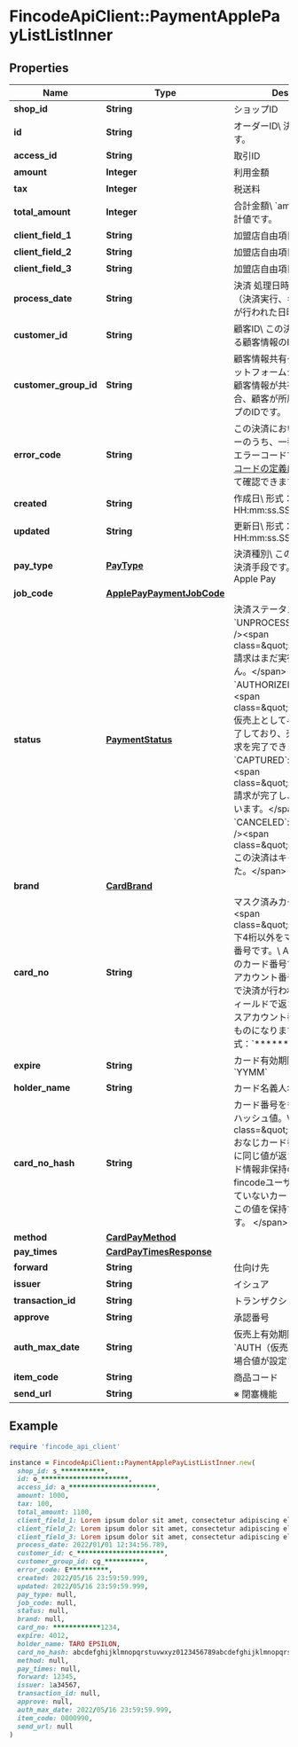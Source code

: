# FincodeApiClient::PaymentApplePayListListInner

## Properties

| Name | Type | Description | Notes |
| ---- | ---- | ----------- | ----- |
| **shop_id** | **String** | ショップID  | [optional] |
| **id** | **String** | オーダーID\\ 決済情報のIDです。  | [optional] |
| **access_id** | **String** | 取引ID  | [optional] |
| **amount** | **Integer** | 利用金額  | [optional] |
| **tax** | **Integer** | 税送料  | [optional] |
| **total_amount** | **Integer** | 合計金額\\ &#x60;amount&#x60;と&#x60;tax&#x60;の合計値です。  | [optional] |
| **client_field_1** | **String** | 加盟店自由項目 1  | [optional] |
| **client_field_2** | **String** | 加盟店自由項目 2  | [optional] |
| **client_field_3** | **String** | 加盟店自由項目 3  | [optional] |
| **process_date** | **String** | 決済 処理日時\\ 決済の各種処理（決済実行、キャンセルなど）が行われた日時です。  | [optional] |
| **customer_id** | **String** | 顧客ID\\ この決済の請求先となる顧客情報のIDです。  | [optional] |
| **customer_group_id** | **String** | 顧客情報共有グループID\\ プラットフォームショップにおいて顧客情報が共有されている場合、顧客が所属する共有グループのIDです。  | [optional] |
| **error_code** | **String** | この決済において発生したエラーのうち、一番最新のエラーのエラーコードです。\\ [各エラーコードの定義はこちらを参照](https://docs.fincode.jp/develop_support/error)して確認できます。  | [optional] |
| **created** | **String** | 作成日\\ 形式：&#x60;yyyy/MM/dd HH:mm:ss.SSS&#x60;  | [optional] |
| **updated** | **String** | 更新日\\ 形式：&#x60;yyyy/MM/dd HH:mm:ss.SSS&#x60;  | [optional] |
| **pay_type** | [**PayType**](PayType.md) | 決済種別\\ この決済で利用する決済手段です。  - &#x60;Applepay&#x60;: Apple Pay  | [optional] |
| **job_code** | [**ApplePayPaymentJobCode**](ApplePayPaymentJobCode.md) |  | [optional] |
| **status** | [**PaymentStatus**](PaymentStatus.md) | 決済ステータス  - &#x60;UNPROCESSED&#x60;: 未処理&lt;br /&gt;&lt;span class&#x3D;\&quot;smallText\&quot;&gt;請求はまだ実行されていません。&lt;/span&gt; - &#x60;AUTHORIZED&#x60;: 仮売上&lt;br /&gt;&lt;span class&#x3D;\&quot;smallText\&quot;&gt;仮売上として与信枠の確保が完了しており、売上確定により請求を完了できます。&lt;/span&gt; - &#x60;CAPTURED&#x60;: 売上確定&lt;br /&gt;&lt;span class&#x3D;\&quot;smallText\&quot;&gt;請求が完了し、売上が確定しています。&lt;/span&gt; - &#x60;CANCELED&#x60;: キャンセル&lt;br /&gt;&lt;span class&#x3D;\&quot;smallText\&quot;&gt;この決済はキャンセルされました。&lt;/span&gt;  | [optional] |
| **brand** | [**CardBrand**](CardBrand.md) |  | [optional] |
| **card_no** | **String** | マスク済みカード番号。\\ &lt;span class&#x3D;\&quot;smallText\&quot;&gt; 下4桁以外をマスクしたカード番号です。\\ Apple Payでは実際のカード番号ではなくデバイスアカウント番号と呼ばれる番号で決済が行われるため、このフィールドで返される値はデバイスアカウント番号をマスクしたものになります。\\ &lt;/span&gt; 形式：&#x60;************1234&#x60;  | [optional] |
| **expire** | **String** | カード有効期限。\\ 形式：&#x60;YYMM&#x60;  | [optional] |
| **holder_name** | **String** | カード名義人名。  | [optional] |
| **card_no_hash** | **String** | カード番号をもとに生成されたハッシュ値。\\ &lt;span class&#x3D;\&quot;smallText\&quot;&gt; おなじカード番号に対しては常に同じ値が返されます。\\ カード情報非保持の原則に基づき、fincodeユーザーはマスクされていないカード番号の代わりにこの値を保持することができます。 &lt;/span&gt;  | [optional] |
| **method** | [**CardPayMethod**](CardPayMethod.md) |  | [optional] |
| **pay_times** | [**CardPayTimesResponse**](CardPayTimesResponse.md) |  | [optional] |
| **forward** | **String** | 仕向け先  | [optional] |
| **issuer** | **String** | イシュア  | [optional] |
| **transaction_id** | **String** | トランザクションID  | [optional] |
| **approve** | **String** | 承認番号  | [optional] |
| **auth_max_date** | **String** | 仮売上有効期限\\ &#x60;job_code&#x60;に&#x60;AUTH（仮売上）&#x60;を指定した場合値が設定されます。  | [optional] |
| **item_code** | **String** | 商品コード  | [optional] |
| **send_url** | **String** | ※ 閉塞機能  | [optional] |

## Example

```ruby
require 'fincode_api_client'

instance = FincodeApiClient::PaymentApplePayListListInner.new(
  shop_id: s_***********,
  id: o_**********************,
  access_id: a_**********************,
  amount: 1000,
  tax: 100,
  total_amount: 1100,
  client_field_1: Lorem ipsum dolor sit amet, consectetur adipiscing elit, sed do eiusmod tempor incididunt ut labore,
  client_field_2: Lorem ipsum dolor sit amet, consectetur adipiscing elit, sed do eiusmod tempor incididunt ut labore,
  client_field_3: Lorem ipsum dolor sit amet, consectetur adipiscing elit, sed do eiusmod tempor incididunt ut labore,
  process_date: 2022/01/01 12:34:56.789,
  customer_id: c_**********************,
  customer_group_id: cg_**********,
  error_code: E**********,
  created: 2022/05/16 23:59:59.999,
  updated: 2022/05/16 23:59:59.999,
  pay_type: null,
  job_code: null,
  status: null,
  brand: null,
  card_no: ************1234,
  expire: 4012,
  holder_name: TARO EPSILON,
  card_no_hash: abcdefghijklmnopqrstuvwxyz0123456789abcdefghijklmnopqrstuvwxyz01,
  method: null,
  pay_times: null,
  forward: 12345,
  issuer: 1a34567,
  transaction_id: null,
  approve: null,
  auth_max_date: 2022/05/16 23:59:59.999,
  item_code: 0000990,
  send_url: null
)
```

